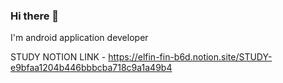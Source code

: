 ### Hi there 👋
I'm android application developer

STUDY NOTION LINK - https://elfin-fin-b6d.notion.site/STUDY-e9bfaa1204b446bbbcba718c9a1a49b4

<!--
**moon-i/moon-i** is a ✨ _special_ ✨ repository because its `README.md` (this file) appears on your GitHub profile.

Here are some ideas to get you started:

- 🔭 I’m currently working on ...
- 🌱 I’m currently learning ...
- 👯 I’m looking to collaborate on ...
- 🤔 I’m looking for help with ...
- 💬 Ask me about ...
- 📫 How to reach me: ...
- 😄 Pronouns: ...
- ⚡ Fun fact: ...
-->
